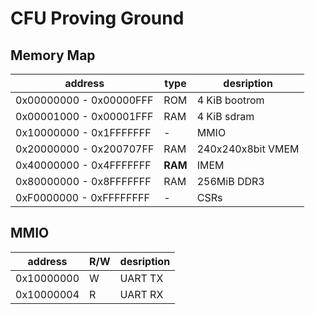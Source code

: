 # CFU Proving Ground

## Memory Map

| address                 | type    | desription        |
| ----------------------- | ------- | ----------------- |
| 0x00000000 - 0x00000FFF | ROM     | 4 KiB bootrom     |
| 0x00001000 - 0x00001FFF | RAM     | 4 KiB sdram       |
| 0x10000000 - 0x1FFFFFFF | -       | MMIO              |
| 0x20000000 - 0x200707FF | RAM     | 240x240x8bit VMEM | 
| 0x40000000 - 0x4FFFFFFF | **RAM** | IMEM              |
| 0x80000000 - 0x8FFFFFFF | RAM     | 256MiB DDR3       |
| 0xF0000000 - 0xFFFFFFFF | -       | CSRs              |

## MMIO
| address    | R/W     | desription |
| ---------- | ------- | ---------- |
| 0x10000000 | W       | UART TX    |
| 0x10000004 | R       | UART RX    |
